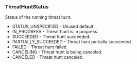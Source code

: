 ### ThreatHuntStatus
Status of the running threat hunt.

- STATUS_UNSPECIFIED - Unused default.
- IN_PROGRESS - Threat hunt is in progress.
- SUCCEEDED - Threat hunt succeeded.
- PARTIALLY_SUCCEEDED - Threat hunt partially succeeded.
- FAILED - Threat hunt failed.
- CANCELING - Threat hunt is being canceled.
- CANCELED - Threat hunt canceled.
